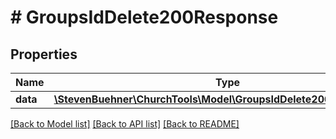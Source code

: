 # # GroupsIdDelete200Response

## Properties

Name | Type | Description | Notes
------------ | ------------- | ------------- | -------------
**data** | [**\StevenBuehner\ChurchTools\Model\GroupsIdDelete200ResponseData**](GroupsIdDelete200ResponseData.md) |  | [optional]

[[Back to Model list]](../../README.md#models) [[Back to API list]](../../README.md#endpoints) [[Back to README]](../../README.md)
